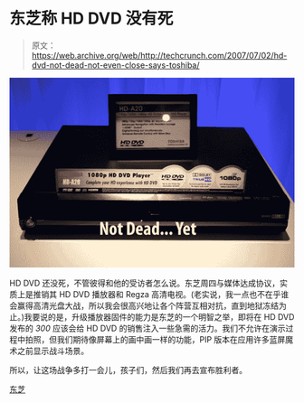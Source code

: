# 东芝称 HD DVD 没有死

> 原文：<https://web.archive.org/web/http://techcrunch.com/2007/07/02/hd-dvd-not-dead-not-even-close-says-toshiba/>

[![toshhddvdnotdead.jpg](img/a95b01490a26206e6be4fcef9a796237.png)](https://web.archive.org/web/20140224150112/http://tctechcrunch2011.files.wordpress.com/2007/07/toshhddvdnotdead.jpg "toshhddvdnotdead.jpg")

HD DVD 还没死，不管彼得和他的受访者怎么说。东芝周四与媒体达成协议，实质上是推销其 HD DVD 播放器和 Regza 高清电视。(老实说，我一点也不在乎谁会赢得高清光盘大战，所以我会很高兴地让各个阵营互相对抗，直到地狱冻结为止。)我要说的是，升级播放器固件的能力是东芝的一个明智之举，即将在 HD DVD 发布的 *300* 应该会给 HD DVD 的销售注入一些急需的活力。我们不允许在演示过程中拍照，但我们期待像屏幕上的画中画一样的功能，PIP 版本在应用许多蓝屏魔术之前显示战斗场景。

所以，让这场战争多打一会儿，孩子们，然后我们再去宣布胜利者。

[东芝](https://web.archive.org/web/20140224150112/http://www.toshiba.com/tai/)